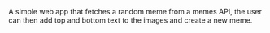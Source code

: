 A simple web app that fetches a random meme from a memes API, the user can then add top and bottom text to the images and create a new meme.